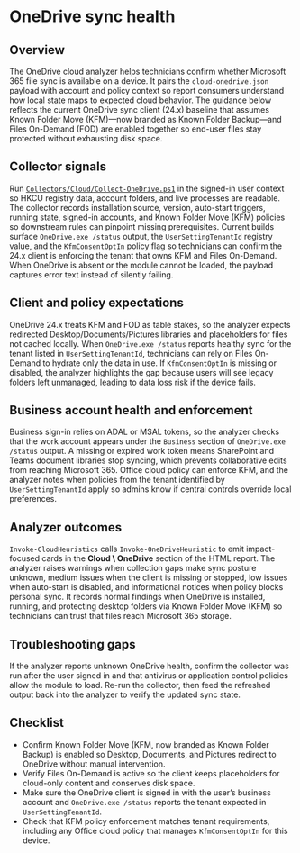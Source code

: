 # OneDrive sync health

## Overview
The OneDrive cloud analyzer helps technicians confirm whether Microsoft 365 file sync is available on a device. It pairs the `cloud-onedrive.json` payload with account and policy context so report consumers understand how local state maps to expected cloud behavior. The guidance below reflects the current OneDrive sync client (24.x) baseline that assumes Known Folder Move (KFM)—now branded as Known Folder Backup—and Files On-Demand (FOD) are enabled together so end-user files stay protected without exhausting disk space.

## Collector signals
Run [`Collectors/Cloud/Collect-OneDrive.ps1`](../Collectors/Cloud/Collect-OneDrive.ps1) in the signed-in user context so HKCU registry data, account folders, and live processes are readable. The collector records installation source, version, auto-start triggers, running state, signed-in accounts, and Known Folder Move (KFM) policies so downstream rules can pinpoint missing prerequisites. Current builds surface `OneDrive.exe /status` output, the `UserSettingTenantId` registry value, and the `KfmConsentOptIn` policy flag so technicians can confirm the 24.x client is enforcing the tenant that owns KFM and Files On-Demand. When OneDrive is absent or the module cannot be loaded, the payload captures error text instead of silently failing.

## Client and policy expectations
OneDrive 24.x treats KFM and FOD as table stakes, so the analyzer expects redirected Desktop/Documents/Pictures libraries and placeholders for files not cached locally. When `OneDrive.exe /status` reports healthy sync for the tenant listed in `UserSettingTenantId`, technicians can rely on Files On-Demand to hydrate only the data in use. If `KfmConsentOptIn` is missing or disabled, the analyzer highlights the gap because users will see legacy folders left unmanaged, leading to data loss risk if the device fails.

## Business account health and enforcement
Business sign-in relies on ADAL or MSAL tokens, so the analyzer checks that the work account appears under the `Business` section of `OneDrive.exe /status` output. A missing or expired work token means SharePoint and Teams document libraries stop syncing, which prevents collaborative edits from reaching Microsoft 365. Office cloud policy can enforce KFM, and the analyzer notes when policies from the tenant identified by `UserSettingTenantId` apply so admins know if central controls override local preferences.

## Analyzer outcomes
`Invoke-CloudHeuristics` calls `Invoke-OneDriveHeuristic` to emit impact-focused cards in the **Cloud \ OneDrive** section of the HTML report. The analyzer raises warnings when collection gaps make sync posture unknown, medium issues when the client is missing or stopped, low issues when auto-start is disabled, and informational notices when policy blocks personal sync. It records normal findings when OneDrive is installed, running, and protecting desktop folders via Known Folder Move (KFM) so technicians can trust that files reach Microsoft 365 storage.

## Troubleshooting gaps
If the analyzer reports unknown OneDrive health, confirm the collector was run after the user signed in and that antivirus or application control policies allow the module to load. Re-run the collector, then feed the refreshed output back into the analyzer to verify the updated sync state.

## Checklist
- Confirm Known Folder Move (KFM, now branded as Known Folder Backup) is enabled so Desktop, Documents, and Pictures redirect to OneDrive without manual intervention.
- Verify Files On-Demand is active so the client keeps placeholders for cloud-only content and conserves disk space.
- Make sure the OneDrive client is signed in with the user’s business account and `OneDrive.exe /status` reports the tenant expected in `UserSettingTenantId`.
- Check that KFM policy enforcement matches tenant requirements, including any Office cloud policy that manages `KfmConsentOptIn` for this device.
